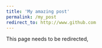 ```yaml
---
title: 'My amazing post'
permalink: /my_post
redirect_to: http://www.github.com
---
```

This page needs to be redirected,